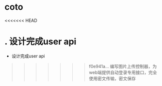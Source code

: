 # coto
<<<<<<< HEAD

. 设计完成user api
=======
* 设计完成user api
>>>>>>> f0e941a... 编写图片上传控制器，为web端提供自动登录专用接口，完全使用密文传输，密文保存

